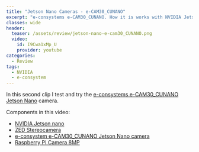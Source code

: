 ```yaml
---
title: "Jetson Nano Cameras - e-CAM30_CUNANO"
excerpt: "e-consystems e-CAM30_CUNANO. How it is works with NVIDIA Jetson Nano"
classes: wide
header:
  teaser: /assets/review/jetson-nano-e-cam30_CUNANO.png
  video:
    id: I9Cwa1xMp_U
    provider: youtube
categories:
  - Review
tags:
  - NVIDIA
  - e-consystem 
---
```


In this second clip I test and try the [e-consystems e-CAM30_CUNANO Jetson Nano](https://www.e-consystems.com/nvidia-cameras/jetson-nano-cameras/3mp-mipi-camera.asp
) camera.

Components in this video:
* [NVIDIA Jetson nano](https://developer.nvidia.com/embedded/jetson-nano-developer-kit)
* [ZED Stereocamera](https://www.stereolabs.com/zed/)
* [e-consystem  e-CAM30_CUNANO Jetson Nano camera](https://www.e-consystems.com/nvidia-cameras/jetson-nano-cameras/3mp-mipi-camera.asp)
* [Raspberry PI Camera 8MP](https://www.raspberrypi.org/products/camera-module-v2/)
